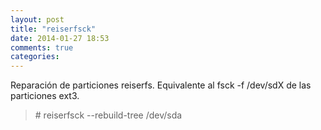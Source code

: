 ```yaml
---
layout: post
title: "reiserfsck"
date: 2014-01-27 18:53
comments: true
categories: 
---
```

Reparación de particiones reiserfs. Equivalente al fsck -f /dev/sdX de las particiones ext3.

>\# reiserfsck --rebuild-tree /dev/sda

